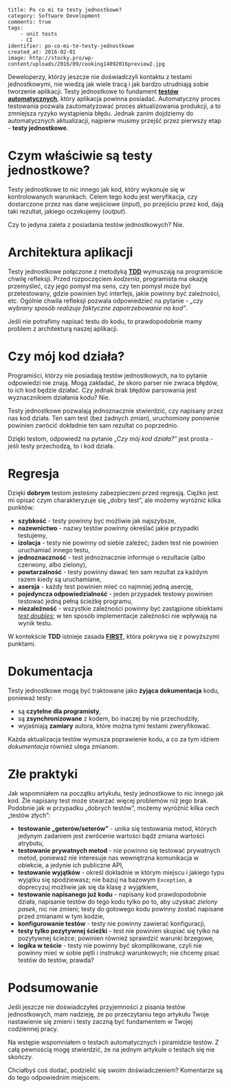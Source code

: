 ~~~
title: Po co mi te testy jednostkowe?
category: Software Development
comments: true
tags:
    - unit tests
    - CI
identifier: po-co-mi-te-testy-jednostkowe
created_at: 2016-02-01
image: http://stocky.pro/wp-content/uploads/2016/09/cooking14092016preview2.jpg
~~~

Deweloperzy, którzy jeszcze nie doświadczyli kontaktu z testami jednostkowymi, nie wiedzą jak wiele tracą i jak bardzo
utrudniają sobie tworzenie aplikacji. 
Testy jednostkowe to fundament [**testów automatycznych**](https://watirmelon.files.wordpress.com/2012/01/idealautomatedtestingpyramid.png),
który aplikacja powinna posiadać. Automatyczny proces testowania pozwala zautomatyzować proces 
aktualizowania produkcji, a to zmniejsza ryzyko wystąpienia błędu. Jednak zanim dojdziemy do automatycznych
aktualizacji, najpierw musimy przejść przez pierwszy etap - **testy jednostkowe**.

# Czym właściwie są testy jednostkowe?

Testy jednostkowe to nic innego jak kod, który wykonuje się w kontrolowanych warunkach. Celem tego kodu jest weryfikacja,
czy dostarczone przez nas dane wejściowe (*input*), po przejściu przez kod, dają taki rezultat, jakiego oczekujemy (*output*).

Czy to jedyna zaleta z posiadania testów jednostkowych? Nie.

# Architektura aplikacji

Testy jednostkowe połączone z metodyką [**TDD**](https://en.wikipedia.org/wiki/Test-driven_development) 
wymuszają na programiście chwilę refleksji. Przed rozpoczęciem *kodzenia*, programista ma okazję przemyśleć,
czy jego pomysł ma sens, czy ten pomysł może być przetestowany, gdzie powinien być interfejs, jakie powinny być zależności, etc.
Ogólnie chwila refleksji pozwala odpowiedzieć na pytanie - *„czy wybrany sposób realizuje faktyczne zapotrzebowanie na kod”*.

Jeśli nie potrafimy napisać testu do kodu, to prawdopodobnie mamy problem z architekturą naszej aplikacji.

# Czy mój kod działa?

Programiści, którzy nie posiadają testów jednostkowych, na to pytanie odpowiedzi nie znają. Mogą zakładać, że skoro 
parser nie zwraca błędów, to ich kod będzie działać. Czy jednak brak błędów parsowania jest wyznacznikiem działania kodu? Nie.

Testy jednostkowe pozwalają jednoznacznie stwierdzić, czy napisany przez nas kod działa. Ten sam test (bez żadnych zmian), uruchomiony ponownie
powinien zwrócić dokładnie ten sam rezultat co poprzednio.

Dzięki testom, odpowiedź na pytanie *„Czy mój kod działa?”* jest prosta - jeśli testy przechodzą, to i kod działa.

# Regresja

Dzięki **dobrym** testom jesteśmy zabezpieczeni przed regresją. Ciężko jest mi opisać czym charakteryzuje się „dobry test”, ale możemy wyróżnić kilka punktów:

- **szybkość** - testy powinny być możliwie jak najszybsze,
- **nazewnictwo** - nazwy testów powinny określać jakie przypadki testujemy,
- **izolacja** - testy nie powinny od siebie zależeć; żaden test nie powinien uruchamiać innego testu,
- **jednoznaczność** - test jednoznacznie informuje o rezultacie (albo czerwony, albo zielony),
- **powtarzalność** - testy powinny dawać ten sam rezultat za każdym razem kiedy są uruchamiane,
- **asersja** - każdy test powinien mieć co najmniej jedną asercję,
- **pojedyncza odpowiedzialność** - jeden przypadek testowy powinien testować jedną pełną ścieżkę programu,
- **niezależność** - wszystkie zależności powinny być zastąpione obiektami [*test doubles*](https://en.wikipedia.org/wiki/Test_double); w ten sposób implementacje zależności nie wpływają na wynik testu.

W kontekście **TDD** istnieje zasada [**FIRST**](https://github.com/ghsukumar/SFDC_Best_Practices/wiki/F.I.R.S.T-Principles-of-Unit-Testing),
która pokrywa się z powyższymi punktami.

# Dokumentacja

Testy jednostkowe mogą być traktowane jako **żyjąca dokumentacja** kodu, ponieważ testy:
 
- są **czytelne dla programisty**,
- są **zsynchronizowane** z kodem, bo inaczej by nie przechodziły,
- wyjaśniają **zamiary** autora, które można tymi testami zweryfikować.

Każda aktualizacja testów wymusza poprawienie kodu, a co za tym idziem *dokumentacja* również ulega zmianom.
 
# Złe praktyki  

Jak wspomniałem na początku artykułu, testy jednostkowe to nic innego jak kod. Źle napisany test może stwarzać więcej problemów
niż jego brak. Podobnie jak w przypadku „dobrych testów”, możemy wyróżnić kilka cech „testów złych”:

- **testowanie „geterów/seterów”** - unika się testowania metod, których jedynym zadaniem jest zwrócenie wartości bądź zmiana wartości atrybutu,
- **testowanie prywatnych metod** - nie powinno się testować prywatnych metod, ponieważ nie interesuje nas wewnętrzna komunikacja w obiekcie, a jedynie ich publiczne API,
- **testowanie wyjątków** - określ dokładnie w którym miejscu i jakiego typu wyjątku się spodziewasz; nie bazuj na bazowym `Exception`, a doprecyzuj możliwie jak się da klasę z wyjątkiem,
- **testowanie napisanego już kodu** - napisany kod prawdopodobnie działa, napisanie testów do tego kodu tylko po to, aby uzyskać *zielony pasek*, nic nie zmieni; testy do gotowego kodu powinny zostać napisane przed zmianami w tym kodzie,
- **konfigurowanie testów** - testy nie powinny zawierać konfiguracji,
- **testy tylko pozytywnej ścieżki** - test nie powinien skupiać się tylko na pozytywnej ścieżce; powinien również sprawdzić warunki brzegowe,
- **logika w teście** - testy nie powinny być skomplikowane, czyli nie powinny mieć w sobie pętli i instrukcji warunkowych; nie chcemy pisać testów do testów, prawda?

# Podsumowanie

Jeśli jeszcze nie doświadczyłeś przyjemności z pisania testów jednostkowych, mam nadzieję, że po przeczytaniu tego artykułu Twoje nastawienie się zmieni i testy zaczną być fundamentem w Twojej codziennej pracy.
 
Na wstępie wspomniałem o testach automatycznych i piramidzie testów. Z całą pewnością mogę stwierdzić, że na jednym artykule o testach się nie skończy.

Chciałbyś coś dodać, podzielić się swoim doświadczeniem? Komentarze są do tego odpowiednim miejscem.
